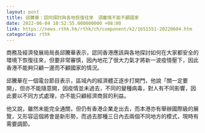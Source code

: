 ```yaml
---
layout: post
title: 邱騰華：認同探討與各地恢復往來　須審慎不能不顧國家
date: 2022-06-04 10:52:55.000000000 +08:00
link: https://news.rthk.hk/rthk/ch/component/k2/1651551-20220604.htm
categories: rthk
---
```


商務及經濟發展局局長邱騰華表示，認同香港應該與各地探討如何在大家都安全的環境下恢復往來，但要非常審慎，因內地花了很大力氣才將新一波疫情壓下，因此香港不能夠只顧一邊而不顧國家的情況。

邱騰華在一個電台節目表示，區域內的經濟體正逐步打開門，他說「關一定要開」，但亦不能隨意開，因疫情並未過去，不同的變種病毒，對人有不同影響，因此要以不同方式處理，亦不能只顧經濟商貿的利益。

他又說，雖然未能完全通關，但仍有香港企業走出去，而本港亦有舉辦國際級的展覽，又形容這個將會是新形勢，而過去那種三日內去兩個不同地方的模式，現時有需要調節。
